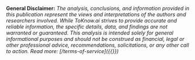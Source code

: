 **General Disclaimer:**
*The analysis, conclusions, and information provided in this publication represent the views and interpretations of the authors and researchers involved. While ToKnow.ai strives to provide accurate and reliable information, the specific details, data, and findings are not warranted or guaranteed. This analysis is intended solely for general informational purposes and should not be construed as financial, legal or other professional advice, recommendations, solicitations, or any other call to action. Read more: [/terms-of-service]({{<pagepath terms-of-service.qmd>}})*